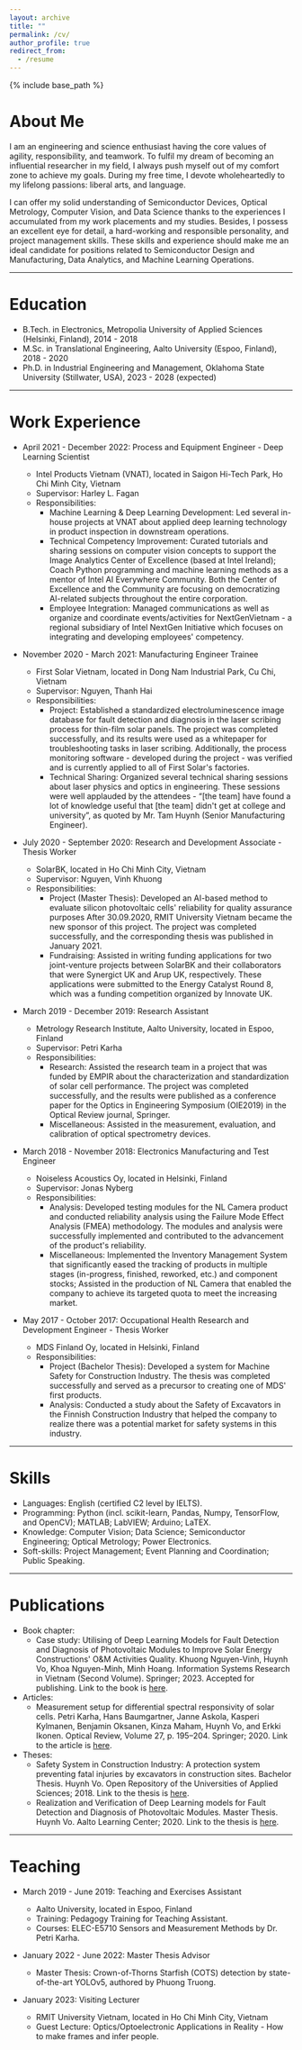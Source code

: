 ```yaml
---
layout: archive
title: ""
permalink: /cv/
author_profile: true
redirect_from:
  - /resume
---
```


{% include base_path %}

# About Me
I am an engineering and science enthusiast having the core values of agility, responsibility, and teamwork. To fulfil my dream of becoming an influential researcher in my field, I always push myself out of my comfort zone to achieve my goals. During my free time, I devote wholeheartedly to my lifelong passions: liberal arts, and language.

I can offer my solid understanding of Semiconductor Devices, Optical Metrology, Computer Vision, and Data Science thanks to the experiences I accumulated from my work placements and my studies. Besides, I possess an excellent eye for detail, a hard-working and responsible personality, and project management skills. These skills and experience should make me an ideal candidate for positions related to Semiconductor Design and Manufacturing, Data Analytics, and Machine Learning Operations.

***

# Education
* B.Tech. in Electronics, Metropolia University of Applied Sciences (Helsinki, Finland), 2014 - 2018
* M.Sc. in Translational Engineering, Aalto University (Espoo, Finland), 2018 - 2020
* Ph.D. in Industrial Engineering and Management, Oklahoma State University (Stillwater, USA), 2023 - 2028 (expected)

*** 

# Work Experience
* April 2021 - December 2022: Process and Equipment Engineer - Deep Learning Scientist
  * Intel Products Vietnam (VNAT), located in Saigon Hi-Tech Park, Ho Chi Minh City, Vietnam
  * Supervisor: Harley L. Fagan
  * Responsibilities: 
    * Machine Learning & Deep Learning Development: Led several in-house projects at VNAT about applied deep learning technology in product inspection in downstream operations.
    * Technical Competency Improvement: Curated tutorials and sharing sessions on computer vision concepts to support the Image Analytics Center of Excellence (based at Intel Ireland); Coach Python programming and machine learning methods as a mentor of Intel AI Everywhere Community. Both the Center of Excellence and the Community are focusing on democratizing AI-related subjects throughout the entire corporation.
    * Employee Integration: Managed communications as well as organize and coordinate events/activities for NextGenVietnam - a regional subsidiary of Intel NextGen Initiative which focuses on integrating and developing employees' competency.

* November 2020 - March 2021: Manufacturing Engineer Trainee 
  * First Solar Vietnam, located in Dong Nam Industrial Park, Cu Chi, Vietnam
  * Supervisor: Nguyen, Thanh Hai
  * Responsibilities:
    * Project: Established a standardized electroluminescence image database for fault detection and diagnosis in the laser scribing process for thin-film solar panels. The project was completed successfully, and its results were used as a whitepaper for troubleshooting tasks in laser scribing. Additionally, the process monitoring software - developed during the project - was verified and is currently applied to all of First Solar's factories.
    * Technical Sharing: Organized several technical sharing sessions about laser physics and optics in engineering. These sessions were well applauded by the attendees - “[the team] have found a lot of knowledge useful that [the team] didn't get at college and university”, as quoted by Mr. Tam Huynh (Senior Manufacturing Engineer).
  
* July 2020 - September 2020: Research and Development Associate - Thesis Worker  
  * SolarBK, located in Ho Chi Minh City, Vietnam
  * Supervisor: Nguyen, Vinh Khuong
  * Responsibilities:
    * Project (Master Thesis): Developed an AI-based method to evaluate silicon photovoltaic cells' reliability for quality assurance purposes After 30.09.2020, RMIT University Vietnam became the new sponsor of this project. The project was completed successfully, and the corresponding thesis was published in January 2021.
    * Fundraising: Assisted in writing funding applications for two joint-venture projects between SolarBK and their collaborators that were Synergict UK and Arup UK, respectively. These applications were submitted to the Energy Catalyst Round 8, which was a funding competition organized by Innovate UK.

* March 2019 - December 2019: Research Assistant
  * Metrology Research Institute, Aalto University, located in Espoo, Finland
  * Supervisor: Petri Karha
  * Responsibilities:
    * Research: Assisted the research team in a project that was funded by EMPIR about the characterization and standardization of solar cell performance. The project was completed successfully, and the results were published as a conference paper for the Optics in Engineering Symposium (OIE2019) in the Optical Review journal, Springer.
    * Miscellaneous: Assisted in the measurement, evaluation, and calibration of optical spectrometry devices.

* March 2018 - November 2018: Electronics Manufacturing and Test Engineer  
  * Noiseless Acoustics Oy, located in Helsinki, Finland
  * Supervisor: Jonas Nyberg
  * Responsibilities:
    * Analysis: Developed testing modules for the NL Camera product and conducted reliability analysis using the Failure Mode Effect Analysis (FMEA) methodology. The modules and analysis were successfully implemented and contributed to the advancement of the product's reliability.
    * Miscellaneous: Implemented the Inventory Management System that significantly eased the tracking of products in multiple stages (in-progress, finished, reworked, etc.) and component stocks; Assisted in the production of NL Camera that enabled the company to achieve its targeted quota to meet the increasing market.

* May 2017 - October 2017: Occupational Health Research and Development Engineer - Thesis Worker
  * MDS Finland Oy, located in Helsinki, Finland
  * Responsibilities:
    * Project (Bachelor Thesis): Developed a system for Machine Safety for Construction Industry. The thesis was completed successfully and served as a precursor to creating one of MDS' first products.
    * Analysis: Conducted a study about the Safety of Excavators in the Finnish Construction Industry that helped the company to realize there was a potential market for safety systems in this industry.

***

# Skills
* Languages: English (certified C2 level by IELTS).
* Programming: Python (incl. scikit-learn, Pandas, Numpy, TensorFlow, and OpenCV); MATLAB; LabVIEW; Arduino; LaTEX.
*  Knowledge: Computer Vision; Data Science; Semiconductor Engineering; Optical Metrology; Power Electronics.
*  Soft-skills: Project Management; Event Planning and Coordination; Public Speaking.

***

# Publications
* Book chapter:
  * Case study: Utilising of Deep Learning Models for Fault Detection and Diagnosis of Photovoltaic Modules to Improve Solar Energy Constructions' O&M Activities Quality. Khuong Nguyen-Vinh, Huynh Vo, Khoa Nguyen-Minh, Minh Hoang. Information Systems Research in Vietnam (Second Volume). Springer; 2023. Accepted for publishing. Link to the book is [here](https://infosys-vietnam-book.github.io/).
* Articles:
  * Measurement setup for differential spectral responsivity of solar cells. Petri Karha, Hans Baumgartner, Janne Askola, Kasperi Kylmanen, Benjamin Oksanen, Kinza Maham, Huynh Vo, and Erkki Ikonen. Optical Review, Volume 27, p. 195–204. Springer; 2020. Link to the article is [here](https://link.springer.com/article/10.1007/s10043-020-00584-x).
* Theses:
  * Safety System in Construction Industry: A protection system preventing fatal injuries by excavators in construction sites. Bachelor Thesis. Huynh Vo. Open Repository of the Universities of Applied Sciences; 2018. Link to the thesis is [here](https://www.theseus.fi/handle/10024/139396).
  *  Realization and Verification of Deep Learning models for Fault Detection and Diagnosis of Photovoltaic Modules. Master Thesis. Huynh Vo. Aalto Learning Center; 2020. Link to the thesis is [here](https://aaltodoc.aalto.fi/handle/123456789/102461).  

*** 

# Teaching
* March 2019 - June 2019: Teaching and Exercises Assistant 
  * Aalto University, located in Espoo, Finland
  * Training: Pedagogy Training for Teaching Assistant.
  * Courses: ELEC-E5710 Sensors and Measurement Methods by Dr. Petri Karha.

* January 2022 - June 2022: Master Thesis Advisor
  * Master Thesis: Crown-of-Thorns Starfish (COTS) detection by state-of-the-art YOLOv5, authored by Phuong Truong.

* January 2023: Visiting Lecturer
  * RMIT University Vietnam, located in Ho Chi Minh City, Vietnam
  * Guest Lecture: Optics/Optoelectronic Applications in Reality - How to make frames and infer people.
